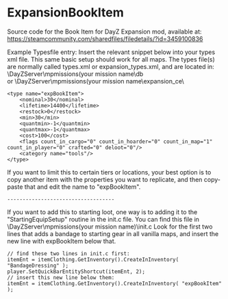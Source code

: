# ExpansionBookItem
Source code for the Book Item for DayZ Expansion mod, available at:
https://steamcommunity.com/sharedfiles/filedetails/?id=3459100836

Example Typesfile entry:
Insert the relevant snippet below into your types xml file. This same basic setup should work for all maps. The types file(s) are normally called types.xml or expansion_types.xml, and are located in:
		\DayZServer\mpmissions\(your mission name\db\
or 	\DayZServer\mpmissions\(your mission name\expansion_ce\

	<type name="expBookItem">
        <nominal>30</nominal>
        <lifetime>14400</lifetime>
        <restock>0</restock>
        <min>30</min>
        <quantmin>-1</quantmin>
        <quantmax>-1</quantmax>
        <cost>100</cost>
        <flags count_in_cargo="0" count_in_hoarder="0" count_in_map="1" count_in_player="0" crafted="0" deloot="0"/>
        <category name="tools"/>
    </type>
	
If you want to limit this to certain tiers or locations, your best option is to copy another item with the properties you want to replicate, and then copy-paste that and edit the name to "expBookItem".
		
	-----------------------------------

If you want to add this to starting loot, one way is to adding it to the "StartingEquipSetup" routine in the init.c file. 	You can find this file in \DayZServer\mpmissions\(your mission name)\init.c Look for the first two lines that adds a bandage to starting gear in all vanilla maps, and insert the new line with expBookItem below that.
	
	// find these two lines in init.c first:
	itemEnt = itemClothing.GetInventory().CreateInInventory( "BandageDressing" );
	player.SetQuickBarEntityShortcut(itemEnt, 2);
	// insert this new line below them:
	itemEnt = itemClothing.GetInventory().CreateInInventory( "expBookItem" );
